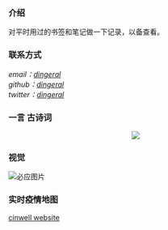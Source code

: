 ### 介绍

对平时用过的书签和笔记做一下记录，以备查看。

### 联系方式

<address>
email：<a href="mailto:dingeral@outlook.com">dingeral</a>
<br \>
github：<a href="https://github.com/dingeral">dingeral</a>
<br \>
twitter：<a href="https://twitter.com/dingerall">dingeral</a>
</address>

### 一言 古诗词

<div align=center><img src="https://api.gushi.ci/all.svg?font-size=18&spacing=4"/></div>

### 视觉

![必应图片](https://uploadbeta.com/api/pictures/random/?key=BingEverydayWallpaperPicture)

### 实时疫情地图

[cinwell website](https://voice.baidu.com/act/newpneumonia/newpneumonia ':include :type=iframe width=100% height=800px')
